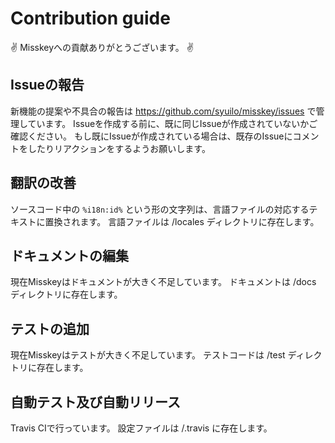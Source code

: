 # Contribution guide 
:v: Misskeyへの貢献ありがとうございます。 :v:

## Issueの報告
新機能の提案や不具合の報告は https://github.com/syuilo/misskey/issues で管理しています。
Issueを作成する前に、既に同じIssueが作成されていないかご確認ください。
もし既にIssueが作成されている場合は、既存のIssueにコメントをしたりリアクションをするようお願いします。

## 翻訳の改善
ソースコード中の `%i18n:id%` という形の文字列は、言語ファイルの対応するテキストに置換されます。
言語ファイルは /locales ディレクトリに存在します。

## ドキュメントの編集
現在Misskeyはドキュメントが大きく不足しています。
ドキュメントは /docs ディレクトリに存在します。

## テストの追加
現在Misskeyはテストが大きく不足しています。
テストコードは /test ディレクトリに存在します。

## 自動テスト及び自動リリース
Travis CIで行っています。
設定ファイルは /.travis に存在します。
